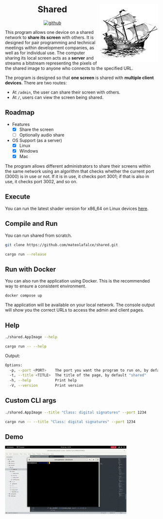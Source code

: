 <div align="center">

<img style="float: right; height: 192px; width: 192px;" src="https://github.com/mateolafalce/shared/blob/main/static/icon.png"/>

# Shared

[<img alt="github" src="https://img.shields.io/badge/github-mateolafalce/shared-8da0cb?style=for-the-badge&labelColor=555555&logo=github" height="20">](https://github.com/mateolafalce/shared)

</div>

This program allows one device on a shared network to **share its screen** with others. It is designed for pair programming and technical meetings within development companies, as well as for individual use. The computer sharing its local screen acts as a **server** and streams a bitstream representing the pixels of the shared image to anyone who connects to the specified URL.

The program is designed so that **one screen** is shared with **multiple client devices**. There are two routes:

- At `/admin`, the user can share their screen with others.
- At `/`, users can view the screen being shared.


## Roadmap

* Features
   * [x] Share the screen
   * [ ] Optionally audio share
* OS Support (as a server)
   * [x] Linux
   * [x] Windows
   * [x] Mac

The program allows different administrators to share their screens within the same network using an algorithm that checks whether the current port (3000) is in use or not. If it is in use, it checks port 3001; if that is also in use, it checks port 3002, and so on.

## Execute

You can run the latest shader version for x86_64 on Linux devices [here](https://github.com/mateolafalce/shared/releases).


## Compile and Run

You can run shared from scratch.

```bash
git clone https://github.com/mateolafalce/shared.git
```

```bash
cargo run --release
```

## Run with Docker

You can also run the application using Docker. This is the recommended way to ensure a consistent environment.

```bash
docker compose up
```

The application will be available on your local network. The console output will show you the correct URLs to access the admin and client pages.

## Help

```bash
./shared.AppImage --help
```

```bash
cargo run -- --help
```

Output:

```bash
Options:
  -p, --port <PORT>    The port you want the program to run on, by default 3000
  -t, --title <TITLE>  The title of the page, by default "shared"
  -h, --help           Print help
  -V, --version        Print version
```

## Custom CLI args

```bash
./shared.AppImage --title "Class: digital signatures" --port 1234
```

```bash
cargo run -- --title "Class: digital signatures" --port 1234
```

## Demo

![Demo](static/how_works.gif)
